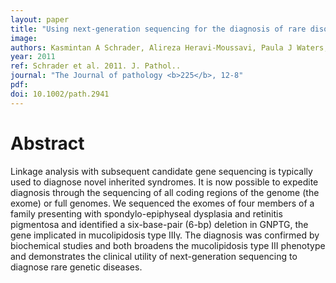 ```yaml
---
layout: paper
title: "Using next-generation sequencing for the diagnosis of rare disorders: a family with retinitis pigmentosa and skeletal abnormalities."
image: 
authors: Kasmintan A Schrader, Alireza Heravi-Moussavi, Paula J Waters, Janine Senz, James Whelan, Gavin Ha, Patrice Eydoux, Torsten Nielsen, Barry Gallagher, Arusha Oloumi, Niki Boyd, Bridget A Fernandez, Terry-Lynn Young, Steven Jm Jones, Martin Hirst, Sohrab P Shah, Marco A Marra, Jane Green, David G Huntsman
year: 2011
ref: Schrader et al. 2011. J. Pathol..
journal: "The Journal of pathology <b>225</b>, 12-8"
pdf: 
doi: 10.1002/path.2941
---
```


# Abstract

Linkage analysis with subsequent candidate gene sequencing is typically used to diagnose novel inherited syndromes. It is now possible to expedite diagnosis through the sequencing of all coding regions of the genome (the exome) or full genomes. We sequenced the exomes of four members of a family presenting with spondylo-epiphyseal dysplasia and retinitis pigmentosa and identified a six-base-pair (6-bp) deletion in GNPTG, the gene implicated in mucolipidosis type IIIγ. The diagnosis was confirmed by biochemical studies and both broadens the mucolipidosis type III phenotype and demonstrates the clinical utility of next-generation sequencing to diagnose rare genetic diseases.

